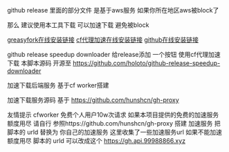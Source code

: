 github release 里面的部分文件 是基于aws服务 如果你所在地区aws被block了

那么 建议使用本工具下载 可以加速下载 避免被block

[greasyfork在线安装链接](https://raw.githubusercontent.com/holoto/github-release-speedup-downloader/master/script.user.js)
[cf代理加速在线安装链接](https://githubspeedupdownloader.holoto.workers.dev/https://raw.githubusercontent.com/holoto/github-release-speedup-downloader/master/script.user.js)
[github在线安装链接](https://raw.githubusercontent.com/holoto/github-release-speedup-downloader/master/script.user.js)

github release speedup downloader 给release添加 一个按钮 使用cf代理加速下载
本脚本源码 开源至 https://github.com/holoto/github-release-speedup-downloader

加速下载后端服务 基于cf worker搭建

加速下载服务源码 基于 https://github.com/hunshcn/gh-proxy

友情提示
    cfworker  免费个人用户10w次请求 如果本项目提供的免费的加速服务 额度用尽
    请自行 参照https://github.com/hunshcn/gh-proxy 搭建 加速服务 把 脚本的 urld 替换为 你自己的加速服务
     这里收集了一些加速服务url
     如果不能加速 额度用尽  脚本的 urld 可以改成这个 https://gh.api.99988866.xyz